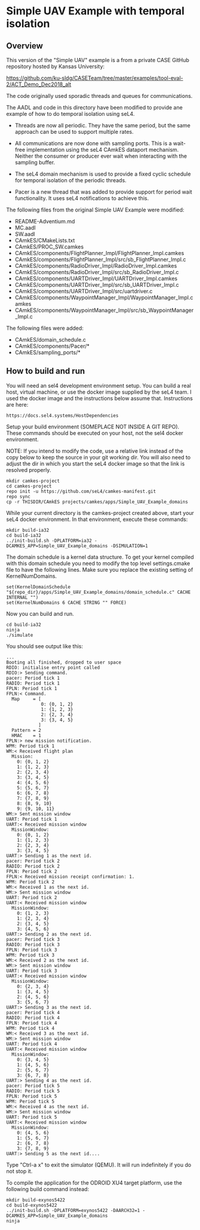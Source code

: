 # Simple UAV Example with temporal isolation

## Overview

This version of the "Simple UAV" example is a from a private CASE GitHub 
repository hosted by Kansas University:

https://github.com/ku-sldg/CASETeam/tree/master/examples/tool-eval-2/ACT_Demo_Dec2018_alt

The code originally used sporadic threads and queues for communications.

The AADL and code in this directory have been modified to provide ane example
of how to do temporal isolation using seL4.

- Threads are now all periodic.  They have the same period, but the same
approach can be used to support multiple rates.

- All communications are now done with sampling ports. This is a wait-free
implementation using the seL4 CAmkES dataport mechanism. Neither the consumer
or producer ever wait when interacting with the sampling buffer.

- The seL4 domain mechanism is used to provide a fixed cyclic schedule for
temporal isolation of the periodic threads.

- Pacer is a new thread that was added to provide support for period wait
  functionality.  It uses seL4 notifications to achieve this.

The following files from the original Simple UAV Example were modified: 

- README-Adventium.md 
- MC.aadl 
- SW.aadl 
- CAmkES/CMakeLists.txt 
- CAmkES/PROC_SW.camkes 
- CAmkES/components/FlightPlanner_Impl/FlightPlanner_Impl.camkes 
- CAmkES/components/FlightPlanner_Impl/src/sb_FlightPlanner_Impl.c 
- CAmkES/components/RadioDriver_Impl/RadioDriver_Impl.camkes 
- CAmkES/components/RadioDriver_Impl/src/sb_RadioDriver_Impl.c 
- CAmkES/components/UARTDriver_Impl/UARTDriver_Impl.camkes 
- CAmkES/components/UARTDriver_Impl/src/sb_UARTDriver_Impl.c 
- CAmkES/components/UARTDriver_Impl/src/uartdriver.c 
- CAmkES/components/WaypointManager_Impl/WaypointManager_Impl.camkes 
- CAmkES/components/WaypointManager_Impl/src/sb_WaypointManager_Impl.c 

The following files were added: 

- CAmkES/domain_schedule.c 
- CAmkES/components/Pacer/*
- CAmkES/sampling_ports/*


## How to build and run

You will need an sel4 development environment setup. You can build a real
host, virtual machine, or use the docker image supplied by the seL4 team. I
used the docker image and the instructions below assume that. Instructions are
here:

    https://docs.sel4.systems/HostDependencies

Setup your build environment (SOMEPLACE NOT INSIDE A GIT REPO). These commands
should be executed on your host, not the sel4 docker environment.

NOTE: If you intend to modify the code, use a relative link instead of the copy below 
to keep the source in your git working dir. You will also need to adjust the dir
in which you start the seL4 docker image so that the link is resolved properly.

```
mkdir camkes-project
cd camkes-project
repo init -u https://github.com/seL4/camkes-manifest.git
repo sync
cp -r THISDIR/CAmkES projects/camkes/apps/Simple_UAV_Example_domains
```

While your current directory is the camkes-project created above, start your
seL4 docker environment. In that environment, execute these commands:

```
mkdir build-ia32
cd build-ia32
../init-build.sh -DPLATFORM=ia32 -DCAMKES_APP=Simple_UAV_Example_domains -DSIMULATION=1
```

The domain schedule is a kernel data structure. To get your kernel compiled
with this domain schedule you need to modify the top level settings.cmake file
to have the following lines. Make sure you replace the existing setting of
KernelNumDomains.

```
set(KernelDomainSchedule "${repo_dir}/apps/Simple_UAV_Example_domains/domain_schedule.c" CACHE INTERNAL "")
set(KernelNumDomains 6 CACHE STRING "" FORCE)
```

Now you can build and run.

```
cd build-ia32
ninja
./simulate
```

You should see output like this:

```
...
Booting all finished, dropped to user space
RDIO: initialise entry point called
RDIO:> Sending command.
pacer: Period tick 1
RADIO: Period tick 1
FPLN: Period tick 1
FPLN:< Command.
  Map     = [
             0: {0, 1, 2}
             1: {1, 2, 3}
             2: {2, 3, 4}
             3: {3, 4, 5}
            ]
  Pattern = 2
  HMAC    = 1
FPLN:> new mission notification.
WPM: Period tick 1
WM:< Received flight plan
  Mission:
    0: {0, 1, 2}
    1: {1, 2, 3}
    2: {2, 3, 4}
    3: {3, 4, 5}
    4: {4, 5, 6}
    5: {5, 6, 7}
    6: {6, 7, 8}
    7: {7, 8, 9}
    8: {8, 9, 10}
    9: {9, 10, 11}
WM:> Sent mission window
UART: Period tick 1
UART:< Received mission window
  MissionWindow:
    0: {0, 1, 2}
    1: {1, 2, 3}
    2: {2, 3, 4}
    3: {3, 4, 5}
UART:> Sending 1 as the next id.
pacer: Period tick 2
RADIO: Period tick 2
FPLN: Period tick 2
FPLN:< Received mission receipt confirmation: 1.
WPM: Period tick 2
WM:< Received 1 as the next id.
WM:> Sent mission window
UART: Period tick 2
UART:< Received mission window
  MissionWindow:
    0: {1, 2, 3}
    1: {2, 3, 4}
    2: {3, 4, 5}
    3: {4, 5, 6}
UART:> Sending 2 as the next id.
pacer: Period tick 3
RADIO: Period tick 3
FPLN: Period tick 3
WPM: Period tick 3
WM:< Received 2 as the next id.
WM:> Sent mission window
UART: Period tick 3
UART:< Received mission window
  MissionWindow:
    0: {2, 3, 4}
    1: {3, 4, 5}
    2: {4, 5, 6}
    3: {5, 6, 7}
UART:> Sending 3 as the next id.
pacer: Period tick 4
RADIO: Period tick 4
FPLN: Period tick 4
WPM: Period tick 4
WM:< Received 3 as the next id.
WM:> Sent mission window
UART: Period tick 4
UART:< Received mission window
  MissionWindow:
    0: {3, 4, 5}
    1: {4, 5, 6}
    2: {5, 6, 7}
    3: {6, 7, 8}
UART:> Sending 4 as the next id.
pacer: Period tick 5
RADIO: Period tick 5
FPLN: Period tick 5
WPM: Period tick 5
WM:< Received 4 as the next id.
WM:> Sent mission window
UART: Period tick 5
UART:< Received mission window
  MissionWindow:
    0: {4, 5, 6}
    1: {5, 6, 7}
    2: {6, 7, 8}
    3: {7, 8, 9}
UART:> Sending 5 as the next id....
```

Type "Ctrl-a x" to exit the simulator (QEMU). It will run indefinitely if you
do not stop it.

To compile the application for the ODROID XU4 target platform, use the following
build command instead:

```
mkdir build-exynos5422
cd build-exynos5422
../init-build.sh -DPLATFORM=exynos5422 -DAARCH32=1 -DCAMKES_APP=Simple_UAV_Example_domains
ninja
```



